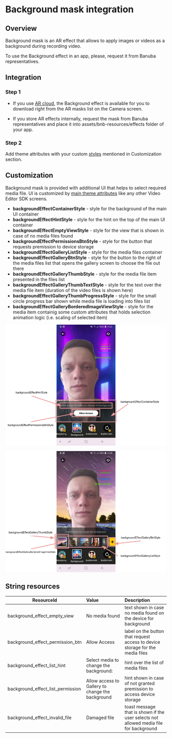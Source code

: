 # Background mask integration

## Overview

Background mask is an AR effect that allows to apply images or videos as a background during recording video.

To use the Background effect in an app, please, request it from Banuba representatives.

## Integration

### Step 1

 - If you use [AR cloud](ar_cloud.md), the Background effect is available for you to download right from the AR masks list on the Camera screen.

 - If you store AR effects internally, request the mask from Banuba representatives and place it into assets/bnb-resources/effects folder of your app.

 ### Step 2

 Add theme attributes with your custom [styles](../app/src/main/res/values/themes.xml#L1306) mentioned in Customization section.

## Customization

Background mask is provided with additional UI that helps to select required media file. UI is customized by [main theme attributes](../app/src/main/res/values/themes.xml#L398) like any other Video Editor SDK screens.

 - **backgroundEffectContainerStyle** - style for the background of the main UI container 
 - **backgroundEffectHintStyle** - style for the hint on the top of the main UI container
 - **backgroundEffectEmptyViewStyle** - style for the view that is shown in case of no media files found
 - **backgroundEffectPermissionsBtnStyle** - style for the button that requests premission to device storage
 - **backgroundEffectGalleryListStyle** - style for the media files container
 - **backgroundEffectGalleryBtnStyle** - style for the button to the right of the media files list that opens the gallery screen to choose the file out there
 - **backgroundEffectGalleryThumbStyle** - style for the media file item presented in the files list
 - **backgroundEffectGalleryThumbTextStyle** - style for the text over the media file item (duration of the video files is shown here)
 - **backgroundEffectGalleryThumbProgressStyle** - style for the small circle progress bar shown while media file is loading into files list
 - **backgroundEffectGalleryBorderedImageViewStyle** - style for the media item containig some custom attributes that holds selection animation logic (i.e. scaling of selected item)

![img](screenshots/15_1_Background1.png)

![img](screenshots/15_1_Background2.png)

## String resources

| ResourceId        |      Value      |   Description |
| ------------- | :----------- | :------------- |
| background_effect_empty_view | No media found | text shown in case no media found on the device for background
| background_effect_permission_btn | Allow Access | label on the button that request access to device storage for the media files 
| background_effect_list_hint | Select media to change the background: | hint over the list of media files
| background_effect_list_permission | Allow access to Gallery to change the background | hint shown in case of not granted premission to access device storage
| background_effect_invalid_file | Damaged file | toast message that is shown if the user selects not allowed media file for background